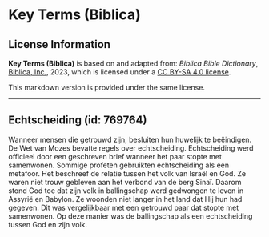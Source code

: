 # Key Terms (Biblica)

## License Information

**Key Terms (Biblica)** is based on and adapted from: _Biblica Bible Dictionary_, [Biblica, Inc.](https://www.biblica.com/), 2023, which is licensed under a [CC BY-SA 4.0 license](https://creativecommons.org/licenses/by-sa/4.0/legalcode.en).

This markdown version is provided under the same license.



--------------------------------

## Echtscheiding (id: 769764)

Wanneer mensen die getrouwd zijn, besluiten hun huwelijk te beëindigen. De Wet van Mozes bevatte regels over echtscheiding. Echtscheiding werd officieel door een geschreven brief wanneer het paar stopte met samenwonen. Sommige profeten gebruikten echtscheiding als een metafoor. Het beschreef de relatie tussen het volk van Israël en God. Ze waren niet trouw gebleven aan het verbond van de berg Sinaï. Daarom stond God toe dat zijn volk in ballingschap werd gedwongen te leven in Assyrië en Babylon. Ze woonden niet langer in het land dat Hij hun had gegeven. Dit was vergelijkbaar met een getrouwd paar dat stopte met samenwonen. Op deze manier was de ballingschap als een echtscheiding tussen God en zijn volk.


